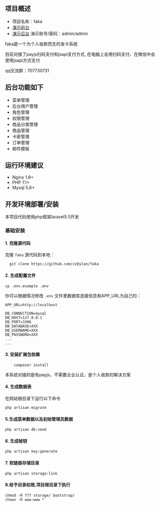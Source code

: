   ## 项目概述 
  * 项目名称：faka
  * [演示前台][1] 
  * [演示后台][2]
    演示账号/密码：admin/admin
  
  faka是一个为个人收款而生的发卡系统  
    
  目前对接了payjs扫码支付和jsapi支付方式,
  在电脑上会用扫码支付，在微信中会使用jsapi方式支付  
    
  qq交流群：707730731
  
  ## 后台功能如下
  - 菜单管理
  - 后台用户管理
  - 角色管理
  - 权限管理
  - 商品分类管理
  - 商品管理
  - 卡密管理
  - 订单管理
  - 邮件模板
  
  ## 运行环境建议
  
  - Nginx 1.8+
  - PHP 7.1+
  - Mysql 5.6+
  
  ## 开发环境部署/安装
  
  本项目代码使用php框架laravel5.5开发
  
  ### 基础安装
  
  #### 1. 克隆源代码
  
  克隆 `faka` 源代码到本地：
  
      git clone https://github.com/zzDylan/faka
  
  
  #### 2. 生成配置文件
  
  ```
  cp .env.example .env
  ```
  
  你可以根据情况修改 `.env` 文件里数据库连接信息和APP_URL为自己的：
  
  ```
  APP_URL=http://localhost
  
  DB_CONNECTION=mysql
  DB_HOST=127.0.0.1
  DB_PORT=3306
  DB_DATABASE=XXX
  DB_USERNAME=XXX
  DB_PASSWORD=XXX
  ...
  ...
  ```
  
 #### 3. 安装扩展包依赖
    
    	composer install
  本系统对接的是有payjs，不需要企业认证，是个人收款的解决方案

  
  #### 4. 生成数据表
  
  在网站根目录下运行以下命令
  
  ```shell
  php artisan migrate
  ```
  
  #### 5.生成菜单数据以及初始管理员数据
  
  ```shell
  php artisan db:seed
  ```
  
  
  #### 6. 生成秘钥
  
  ```shell
  php artisan key:generate
  ```

 #### 7. 软链接存储目录
  
  ```shell
  php artisan storage:link
  ```

 #### 8.给予目录权限,项目根目录下执行
   ```shell
   chmod -R 777 storage/ bootstrap/
   chown -R www:www *
   ```


  [1]: http://faka.51godream.com/
  [2]: http://faka.51godream.com/admin

